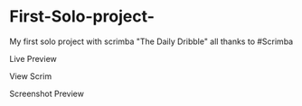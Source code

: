 # First-Solo-project-
My first solo project with scrimba "The Daily Dribble" 
all thanks to #Scrimba

Live Preview

View Scrim

Screenshot Preview
